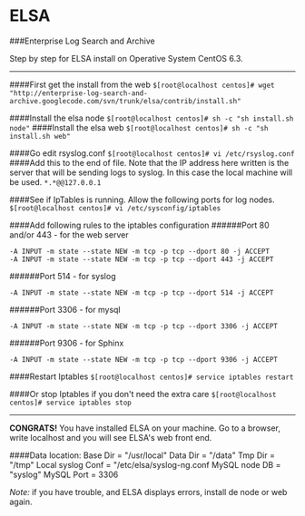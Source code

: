 ELSA 
====
###Enterprise Log Search and Archive

Step by step for ELSA install on Operative System CentOS 6.3.
___
####First get the install from the web
```$[root@localhost centos]# wget "http://enterprise-log-search-and-archive.googlecode.com/svn/trunk/elsa/contrib/install.sh"```

####Install the elsa node
```$[root@localhost centos]# sh -c "sh install.sh node"```
####Install the elsa web
```$[root@localhost centos]# sh -c "sh install.sh web"```

####Go edit rsyslog.conf 
```$[root@localhost centos]# vi /etc/rsyslog.conf```
####Add this to the end of file. 
Note that the IP address here written is the server that will be sending logs to syslog. In this case the local machine will be used.
`*.*@@127.0.0.1`

####See if IpTables is running. Allow the following ports for log nodes.
```$[root@localhost centos]# vi /etc/sysconfig/iptables```

####Add following rules to the iptables configuration
######Port 80 and/or 443 - for the web server

    -A INPUT -m state --state NEW -m tcp -p tcp --dport 80 -j ACCEPT
    -A INPUT -m state --state NEW -m tcp -p tcp --dport 443 -j ACCEPT

######Port 514 - for syslog

`-A INPUT -m state --state NEW -m tcp -p tcp --dport 514 -j ACCEPT`

######Port 3306 - for mysql

`-A INPUT -m state --state NEW -m tcp -p tcp --dport 3306 -j ACCEPT`

######Port 9306 - for Sphinx

`-A INPUT -m state --state NEW -m tcp -p tcp --dport 9306 -j ACCEPT`

####Restart Iptables
```$[root@localhost centos]# service iptables restart```

####Or stop Iptables if you don't need the extra care
```$[root@localhost centos]# service iptables stop```
___
**CONGRATS!** You have installed ELSA on your machine. Go to a browser, write localhost and you will see ELSA's web front end.

####Data location:
    Base Dir = "/usr/local"     Data Dir = "/data"
    Tmp Dir = "/tmp"            Local syslog Conf = "/etc/elsa/syslog-ng.conf
    MySQL node DB = "syslog"    MySQL Port = 3306

*Note:* if you have trouble, and ELSA displays errors, install de node or web again.
